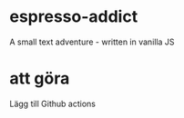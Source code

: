 # espresso-addict
 A small text adventure - written in vanilla JS


# att göra
 Lägg till Github actions
 
